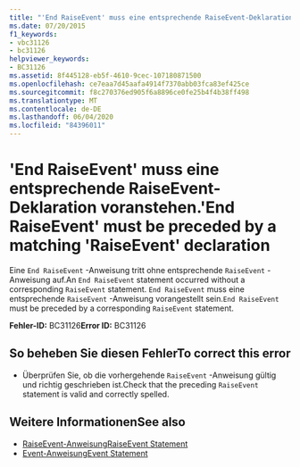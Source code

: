 ```yaml
---
title: "'End RaiseEvent' muss eine entsprechende RaiseEvent-Deklaration voranstehen."
ms.date: 07/20/2015
f1_keywords:
- vbc31126
- bc31126
helpviewer_keywords:
- BC31126
ms.assetid: 8f445128-eb5f-4610-9cec-107180871500
ms.openlocfilehash: ce7eaa7d45aafa4914f7370abb03fca83ef425ce
ms.sourcegitcommit: f8c270376ed905f6a8896ce0fe25b4f4b38ff498
ms.translationtype: MT
ms.contentlocale: de-DE
ms.lasthandoff: 06/04/2020
ms.locfileid: "84396011"
---
```

# <a name="end-raiseevent-must-be-preceded-by-a-matching-raiseevent-declaration"></a><span data-ttu-id="62dd3-102">'End RaiseEvent' muss eine entsprechende RaiseEvent-Deklaration voranstehen.</span><span class="sxs-lookup"><span data-stu-id="62dd3-102">'End RaiseEvent' must be preceded by a matching 'RaiseEvent' declaration</span></span>
<span data-ttu-id="62dd3-103">Eine `End RaiseEvent` -Anweisung tritt ohne entsprechende `RaiseEvent` -Anweisung auf.</span><span class="sxs-lookup"><span data-stu-id="62dd3-103">An `End RaiseEvent` statement occurred without a corresponding `RaiseEvent` statement.</span></span> <span data-ttu-id="62dd3-104">`End RaiseEvent` muss eine entsprechende `RaiseEvent` -Anweisung vorangestellt sein.</span><span class="sxs-lookup"><span data-stu-id="62dd3-104">`End RaiseEvent` must be preceded by a corresponding `RaiseEvent` statement.</span></span>  
  
 <span data-ttu-id="62dd3-105">**Fehler-ID:** BC31126</span><span class="sxs-lookup"><span data-stu-id="62dd3-105">**Error ID:** BC31126</span></span>  
  
## <a name="to-correct-this-error"></a><span data-ttu-id="62dd3-106">So beheben Sie diesen Fehler</span><span class="sxs-lookup"><span data-stu-id="62dd3-106">To correct this error</span></span>  
  
- <span data-ttu-id="62dd3-107">Überprüfen Sie, ob die vorhergehende `RaiseEvent` -Anweisung gültig und richtig geschrieben ist.</span><span class="sxs-lookup"><span data-stu-id="62dd3-107">Check that the preceding `RaiseEvent` statement is valid and correctly spelled.</span></span>  
  
## <a name="see-also"></a><span data-ttu-id="62dd3-108">Weitere Informationen</span><span class="sxs-lookup"><span data-stu-id="62dd3-108">See also</span></span>

- [<span data-ttu-id="62dd3-109">RaiseEvent-Anweisung</span><span class="sxs-lookup"><span data-stu-id="62dd3-109">RaiseEvent Statement</span></span>](../language-reference/statements/raiseevent-statement.md)
- [<span data-ttu-id="62dd3-110">Event-Anweisung</span><span class="sxs-lookup"><span data-stu-id="62dd3-110">Event Statement</span></span>](../language-reference/statements/event-statement.md)
